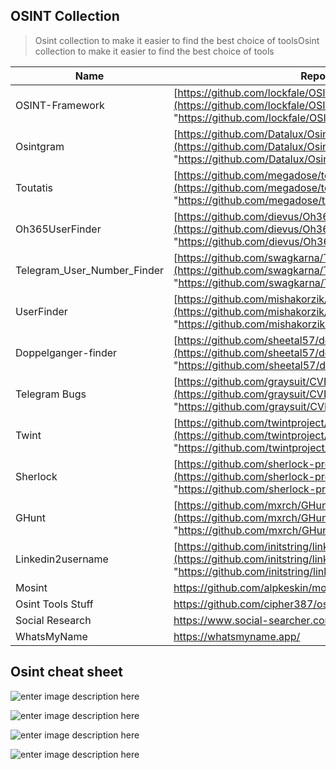 ## OSINT Collection

> Osint collection to make it easier to find the best choice of toolsOsint collection to make it easier to find the best choice of tools


| Name | Repository |
|--|--|
| OSINT-Framework | [https://github.com/lockfale/OSINT-Framework](https://github.com/lockfale/OSINT-Framework "https://github.com/lockfale/OSINT-Framework") |
| Osintgram | [https://github.com/Datalux/Osintgram](https://github.com/Datalux/Osintgram "https://github.com/Datalux/Osintgram")
| Toutatis | [https://github.com/megadose/toutatis](https://github.com/megadose/toutatis "https://github.com/megadose/toutatis")
| Oh365UserFinder | [https://github.com/dievus/Oh365UserFinder](https://github.com/dievus/Oh365UserFinder "https://github.com/dievus/Oh365UserFinder")
| Telegram_User_Number_Finder | [https://github.com/swagkarna/Telegram_User_Number_Finder](https://github.com/swagkarna/Telegram_User_Number_Finder "https://github.com/swagkarna/Telegram_User_Number_Finder")
| UserFinder | [https://github.com/mishakorzik/UserFinder](https://github.com/mishakorzik/UserFinder "https://github.com/mishakorzik/UserFinder")
| Doppelganger-finder | [https://github.com/sheetal57/doppelganger-finder](https://github.com/sheetal57/doppelganger-finder "https://github.com/sheetal57/doppelganger-finder")
| Telegram Bugs | [https://github.com/graysuit/CVE-2019-15514](https://github.com/graysuit/CVE-2019-15514 "https://github.com/graysuit/CVE-2019-15514")
| Twint | [https://github.com/twintproject/twint](https://github.com/twintproject/twint "https://github.com/twintproject/twint")
| Sherlock | [https://github.com/sherlock-project/sherlock](https://github.com/sherlock-project/sherlock "https://github.com/sherlock-project/sherlock")
| GHunt | [https://github.com/mxrch/GHunt](https://github.com/mxrch/GHunt "https://github.com/mxrch/GHunt")
| Linkedin2username | [https://github.com/initstring/linkedin2username](https://github.com/initstring/linkedin2username "https://github.com/initstring/linkedin2username")
| Mosint | https://github.com/alpkeskin/mosint
| Osint Tools Stuff | https://github.com/cipher387/osint_stuff_tool_collection
| Social Research | https://www.social-searcher.com/
| WhatsMyName | https://whatsmyname.app/

## Osint cheat sheet

![enter image description here](https://media.discordapp.net/attachments/823570180537188405/966027937499459634/unknown.png?width=508&height=675)

![enter image description here](https://media.discordapp.net/attachments/823570180537188405/966027963592228865/unknown.png?width=503&height=675)

![enter image description here](https://media.discordapp.net/attachments/823570180537188405/966027996295209010/unknown.png?width=510&height=676)

![enter image description here](https://media.discordapp.net/attachments/823570180537188405/966028036963188826/unknown.png?width=505&height=676)
